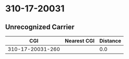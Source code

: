 # 310-17-20031
## Unrecognized Carrier


| CGI | Nearest CGI | Distance |
|-----|-------------|----------|
| 310-17-20031-260 |  | 0.0 |
